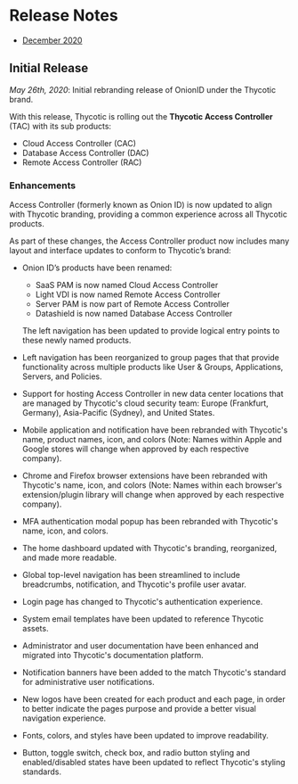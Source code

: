 [title]: # (Release Notes)
[tags]: # (thycotic access control)
[priority]: # (10000)

# Release Notes

* [December 2020](december2020.md)

## Initial Release

_May 26th, 2020_: Initial rebranding release of OnionID under the Thycotic brand.

With this release, Thycotic is rolling out the __Thycotic Access Controller__ (TAC) with its sub products:

* Cloud Access Controller (CAC)
* Database Access Controller (DAC)
* Remote Access Controller (RAC)

### Enhancements

Access Controller (formerly known as Onion ID) is now updated to align with Thycotic branding, providing a common experience across all Thycotic products.

As part of these changes, the Access Controller product now includes many layout and interface updates to conform to Thycotic’s brand:

* Onion ID’s products have been renamed:

  * SaaS PAM is now named Cloud Access Controller
  * Light VDI is now named Remote Access Controller
  * Server PAM is now part of Remote Access Controller
  * Datashield is now named Database Access Controller

  The left navigation has been updated to provide logical entry points to these newly named products.
* Left navigation has been reorganized to group pages that that provide functionality across multiple products like User & Groups, Applications, Servers, and Policies.
* Support for hosting Access Controller in new data center locations that are managed by Thycotic's cloud security team: Europe (Frankfurt, Germany), Asia-Pacific (Sydney), and United States.
* Mobile application and notification have been rebranded with Thycotic's name, product names, icon, and colors (Note: Names within Apple and Google stores will change when approved by each respective company).
* Chrome and Firefox browser extensions have been rebranded with Thycotic's name, icon, and colors (Note: Names within each browser's extension/plugin library will change when approved by each respective company).
* MFA authentication modal popup has been rebranded with Thycotic's name, icon, and colors.
* The home dashboard updated with Thycotic's branding, reorganized, and made more readable.
* Global top-level navigation has been streamlined to include breadcrumbs, notification, and Thycotic's profile user avatar.
* Login page has changed to Thycotic's authentication experience.
* System email templates have been updated to reference Thycotic assets.
* Administrator and user documentation have been enhanced and migrated into Thycotic's documentation platform.
* Notification banners have been added to the match Thycotic's standard for administrative user notifications.
* New logos have been created for each product and each page, in order to better indicate the pages purpose and provide a better visual navigation experience.
* Fonts, colors, and styles have been updated to improve readability.
* Button, toggle switch, check box, and radio button styling and enabled/disabled states have been updated to reflect Thycotic's styling standards.
